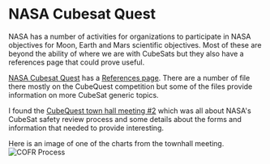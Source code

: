 # NASA Cubesat Quest
NASA has a number of activities for organizations to participate in NASA objectives for Moon, Earth and Mars scientific objectives. 
Most of these are beyond the ability of where we are with CubeSats but they also have a references page that could prove useful.

[NASA Cubesat Quest](https://www.nasa.gov/cubequest/detail) has a [References page](https://www.nasa.gov/cubequest/reference/).
There are a number of file there mostly on the CubeQuest competition but some of the files provide information on more CubeSat generic topics.

I found the [CubeQuest town hall meeting #2](https://www.nasa.gov/sites/default/files/atoms/files/townhall2_10_21_15.pptx) which was all about NASA's CubeSat
safety review process and some details about the forms and information that needed to provide interesting.  

Here is an image of one of the charts from the townhall meeting. ![COFR Process](Assets/BB75D4B6-D2A1-4DE9-ACD9-A7E53D11F5B6.png)
